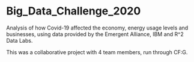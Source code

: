 # Big_Data_Challenge_2020
 Analysis of how Covid-19 affected the economy, energy usage levels and businesses, using data provided by the Emergent Alliance, IBM and R^2 Data Labs.
 
 This was a collaborative project with 4 team members, run through CF:G.
